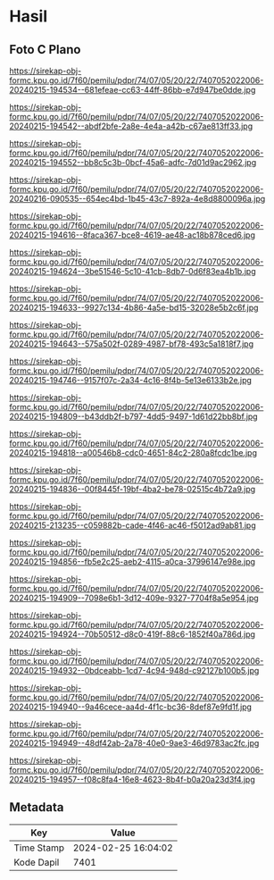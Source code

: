 # Hasil

## Foto C Plano

https://sirekap-obj-formc.kpu.go.id/7f60/pemilu/pdpr/74/07/05/20/22/7407052022006-20240215-194534--681efeae-cc63-44ff-86bb-e7d947be0dde.jpg

https://sirekap-obj-formc.kpu.go.id/7f60/pemilu/pdpr/74/07/05/20/22/7407052022006-20240215-194542--abdf2bfe-2a8e-4e4a-a42b-c67ae813ff33.jpg

https://sirekap-obj-formc.kpu.go.id/7f60/pemilu/pdpr/74/07/05/20/22/7407052022006-20240215-194552--bb8c5c3b-0bcf-45a6-adfc-7d01d9ac2962.jpg

https://sirekap-obj-formc.kpu.go.id/7f60/pemilu/pdpr/74/07/05/20/22/7407052022006-20240216-090535--654ec4bd-1b45-43c7-892a-4e8d8800096a.jpg

https://sirekap-obj-formc.kpu.go.id/7f60/pemilu/pdpr/74/07/05/20/22/7407052022006-20240215-194616--8faca367-bce8-4619-ae48-ac18b878ced6.jpg

https://sirekap-obj-formc.kpu.go.id/7f60/pemilu/pdpr/74/07/05/20/22/7407052022006-20240215-194624--3be51546-5c10-41cb-8db7-0d6f83ea4b1b.jpg

https://sirekap-obj-formc.kpu.go.id/7f60/pemilu/pdpr/74/07/05/20/22/7407052022006-20240215-194633--9927c134-4b86-4a5e-bd15-32028e5b2c6f.jpg

https://sirekap-obj-formc.kpu.go.id/7f60/pemilu/pdpr/74/07/05/20/22/7407052022006-20240215-194643--575a502f-0289-4987-bf78-493c5a1818f7.jpg

https://sirekap-obj-formc.kpu.go.id/7f60/pemilu/pdpr/74/07/05/20/22/7407052022006-20240215-194746--9157f07c-2a34-4c16-8f4b-5e13e6133b2e.jpg

https://sirekap-obj-formc.kpu.go.id/7f60/pemilu/pdpr/74/07/05/20/22/7407052022006-20240215-194809--b43ddb2f-b797-4dd5-9497-1d61d22bb8bf.jpg

https://sirekap-obj-formc.kpu.go.id/7f60/pemilu/pdpr/74/07/05/20/22/7407052022006-20240215-194818--a00546b8-cdc0-4651-84c2-280a8fcdc1be.jpg

https://sirekap-obj-formc.kpu.go.id/7f60/pemilu/pdpr/74/07/05/20/22/7407052022006-20240215-194836--00f8445f-19bf-4ba2-be78-02515c4b72a9.jpg

https://sirekap-obj-formc.kpu.go.id/7f60/pemilu/pdpr/74/07/05/20/22/7407052022006-20240215-213235--c059882b-cade-4f46-ac46-f5012ad9ab81.jpg

https://sirekap-obj-formc.kpu.go.id/7f60/pemilu/pdpr/74/07/05/20/22/7407052022006-20240215-194856--fb5e2c25-aeb2-4115-a0ca-37996147e98e.jpg

https://sirekap-obj-formc.kpu.go.id/7f60/pemilu/pdpr/74/07/05/20/22/7407052022006-20240215-194909--7098e6b1-3d12-409e-9327-7704f8a5e954.jpg

https://sirekap-obj-formc.kpu.go.id/7f60/pemilu/pdpr/74/07/05/20/22/7407052022006-20240215-194924--70b50512-d8c0-419f-88c6-1852f40a786d.jpg

https://sirekap-obj-formc.kpu.go.id/7f60/pemilu/pdpr/74/07/05/20/22/7407052022006-20240215-194932--0bdceabb-1cd7-4c94-948d-c92127b100b5.jpg

https://sirekap-obj-formc.kpu.go.id/7f60/pemilu/pdpr/74/07/05/20/22/7407052022006-20240215-194940--9a46cece-aa4d-4f1c-bc36-8def87e9fd1f.jpg

https://sirekap-obj-formc.kpu.go.id/7f60/pemilu/pdpr/74/07/05/20/22/7407052022006-20240215-194949--48df42ab-2a78-40e0-9ae3-46d9783ac2fc.jpg

https://sirekap-obj-formc.kpu.go.id/7f60/pemilu/pdpr/74/07/05/20/22/7407052022006-20240215-194957--f08c8fa4-16e8-4623-8b4f-b0a20a23d3f4.jpg


## Metadata

| Key        | Value               |
| ---------- | ------------------- |
| Time Stamp | 2024-02-25 16:04:02 |
| Kode Dapil | 7401                |



